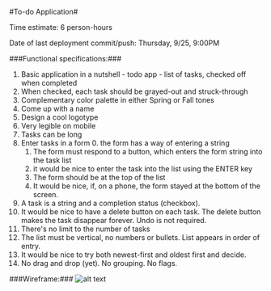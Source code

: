 #To-do Application#

Time estimate: 6 person-hours

Date of last deployment commit/push: Thursday, 9/25, 9:00PM

###Functional specifications:###

1. Basic application in a nutshell - todo app - list of tasks, checked off when completed
2. When checked, each task should be grayed-out and struck-through
3. Complementary color palette in either Spring or Fall tones
4. Come up with a name 
5. Design a cool logotype
6. Very legible on mobile
7. Tasks can be long
8. Enter tasks in a form
	0. the form has a way of entering a string
	1. The form must respond to a button, which enters the form string into the task list
	2. it would be nice to enter the task into the list using the ENTER key
	3. The form should be at the top of the list
	4. It would be nice, if, on a phone, the form stayed at the bottom of the screen.
9. A task is a string and a completion status (checkbox). 
10. It would be nice to have a delete button on each task. The delete button makes the task disappear forever. Undo is not required.
11. There's no limit to the number of tasks
12. The list must be vertical, no numbers or bullets. List appears in order of entry.
13. It would be nice to try both newest-first and oldest first and decide.
14. No drag and drop (yet). No grouping. No flags.

###Wireframe:###
![alt text](https://fbcdn-sphotos-b-a.akamaihd.net/hphotos-ak-xpa1/v/t1.0-9/s720x720/16756_10102170503759951_8408221174134071774_n.jpg?oh=0e3dcdac015a5aeacac8ea66df9682fe&oe=54CD5E5D&__gda__=1422347914_384d70865fb050a55fdd4c12938b956b)
